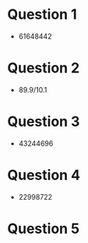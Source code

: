 # Question 1

* 61648442

# Question 2

* 89.9/10.1

# Question 3

* 43244696

# Question 4

* 22998722

# Question 5